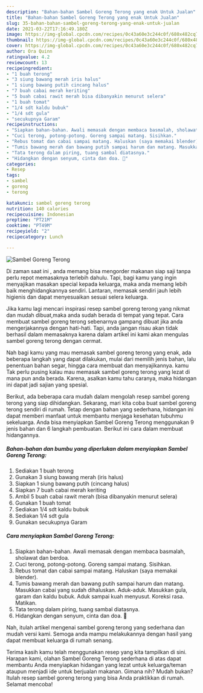 ```yaml
---
description: "Bahan-bahan Sambel Goreng Terong yang enak Untuk Jualan"
title: "Bahan-bahan Sambel Goreng Terong yang enak Untuk Jualan"
slug: 35-bahan-bahan-sambel-goreng-terong-yang-enak-untuk-jualan
date: 2021-03-22T17:16:49.180Z
image: https://img-global.cpcdn.com/recipes/0c43a60e3c244c0f/680x482cq70/sambel-goreng-terong-foto-resep-utama.jpg
thumbnail: https://img-global.cpcdn.com/recipes/0c43a60e3c244c0f/680x482cq70/sambel-goreng-terong-foto-resep-utama.jpg
cover: https://img-global.cpcdn.com/recipes/0c43a60e3c244c0f/680x482cq70/sambel-goreng-terong-foto-resep-utama.jpg
author: Ora Quinn
ratingvalue: 4.2
reviewcount: 13
recipeingredient:
- "1 buah terong"
- "3 siung bawang merah iris halus"
- "1 siung bawang putih cincang halus"
- "7 buah cabai merah keriting"
- "5 buah cabai rawit merah bisa dibanyakin menurut selera"
- "1 buah tomat"
- "1/4 sdt kaldu bubuk"
- "1/4 sdt gula"
- "secukupnya Garam"
recipeinstructions:
- "Siapkan bahan-bahan. Awali memasak dengan membaca basmalah, sholawat dan berdoa."
- "Cuci terong, potong-potong. Goreng sampai matang. Sisihkan."
- "Rebus tomat dan cabai sampai matang. Haluskan (saya memakai blender)."
- "Tumis bawang merah dan bawang putih sampai harum dan matang. Masukkan cabai yang sudah dihaluskan. Aduk-aduk. Masukkan gula, garam dan kaldu bubuk. Aduk sampai kuah menyusut. Koreksi rasa. Matikan."
- "Tata terong dalam piring, tuang sambal diatasnya."
- "Hidangkan dengan senyum, cinta dan doa. 🖤"
categories:
- Resep
tags:
- sambel
- goreng
- terong

katakunci: sambel goreng terong 
nutrition: 140 calories
recipecuisine: Indonesian
preptime: "PT21M"
cooktime: "PT49M"
recipeyield: "2"
recipecategory: Lunch

---
```



![Sambel Goreng Terong](https://img-global.cpcdn.com/recipes/0c43a60e3c244c0f/680x482cq70/sambel-goreng-terong-foto-resep-utama.jpg)

Di zaman  saat ini , anda memang bisa mengorder makanan siap saji tanpa perlu repot memasaknya terlebih dahulu. Tapi, bagi kamu yang ingin menyajikan masakan special kepada keluarga, maka anda memang lebih baik menghidangkannya sendiri. Lantaran, memasak sendiri jauh lebih higienis dan dapat menyesuaikan sesuai selera keluarga.

Jika kamu lagi mencari inspirasi resep sambel goreng terong yang nikmat dan mudah dibuat,maka anda sudah berada di tempat yang tepat. Cara membuat sambel goreng terong  sebenarnya gampang dibuat jika anda mengerjakannya dengan hati-hati. Tapi, anda jangan risau akan tidak berhasil dalam memasaknya 
karena dalam artikel ini kami akan mengulas sambel goreng terong dengan cermat.  



Nah bagi kamu yang mau memasak sambel goreng terong yang enak, ada beberapa langkah yang dapat dilakukan, mulai dari memilih jenis bahan, lalu penentuan bahan segar, hingga cara membuat dan menyajikannya. kamu Tak perlu pusing kalau mau memasak sambel goreng terong yang lezat di mana pun anda berada. Karena, asalkan kamu  tahu caranya, maka hidangan ini dapat jadi sajian yang spesial.

Berikut, ada beberapa cara mudah dalam mengolah resep sambel goreng terong yang siap dihidangkan. Sekarang, mari kita coba buat sambel goreng terong sendiri di rumah. Tetap dengan bahan yang sederhana, hidangan ini dapat memberi manfaat untuk membantu menjaga kesehatan tubuhmu sekeluarga. Anda bisa menyiapkan Sambel Goreng Terong menggunakan 9 jenis bahan dan 6 langkah pembuatan. Berikut ini cara dalam membuat hidangannya.

<!--inarticleads1-->

##### Bahan-bahan dan bumbu yang diperlukan dalam menyiapkan Sambel Goreng Terong:

1. Sediakan 1 buah terong
1. Gunakan 3 siung bawang merah (iris halus)
1. Siapkan 1 siung bawang putih (cincang halus)
1. Siapkan 7 buah cabai merah keriting
1. Ambil 5 buah cabai rawit merah (bisa dibanyakin menurut selera)
1. Gunakan 1 buah tomat
1. Sediakan 1/4 sdt kaldu bubuk
1. Sediakan 1/4 sdt gula
1. Gunakan secukupnya Garam




<!--inarticleads2-->

##### Cara menyiapkan Sambel Goreng Terong:

1. Siapkan bahan-bahan. Awali memasak dengan membaca basmalah, sholawat dan berdoa.
1. Cuci terong, potong-potong. Goreng sampai matang. Sisihkan.
1. Rebus tomat dan cabai sampai matang. Haluskan (saya memakai blender).
1. Tumis bawang merah dan bawang putih sampai harum dan matang. Masukkan cabai yang sudah dihaluskan. Aduk-aduk. Masukkan gula, garam dan kaldu bubuk. Aduk sampai kuah menyusut. Koreksi rasa. Matikan.
1. Tata terong dalam piring, tuang sambal diatasnya.
1. Hidangkan dengan senyum, cinta dan doa. 🖤




Nah, itulah artikel mengenai  sambel goreng terong  yang sederhana dan mudah versi kami. Semoga anda mampu melakukannya dengan hasil yang dapat membuat keluarga di rumah senang. 

Terima kasih kamu telah menggunakan resep yang kita tampilkan di sini. Harapan kami, olahan  Sambel Goreng Terong sederhana di atas dapat membantu Anda menyiapkan hidangan yang lezat untuk keluarga/teman ataupun menjadi ide untuk berjualan makanan. Gimana nih? Mudah bukan? Itulah resep sambel goreng terong yang bisa Anda praktikkan di rumah. Selamat mencoba!

